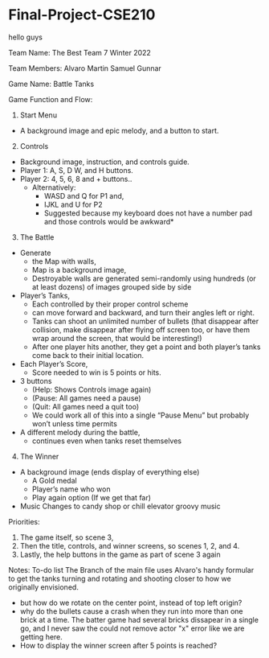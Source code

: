 # Final-Project-CSE210
hello guys 

Team Name:
The Best Team 7 Winter 2022

Team Members:
Alvaro
Martin
Samuel
Gunnar

Game Name:
Battle Tanks


Game Function and Flow:
1.	Start Menu
-	A background image and epic  melody, and a button to start.
2.	Controls
-	Background image, instruction, and controls guide. 
-	Player 1: A, S, D W, and H buttons.
-	Player 2: 4, 5, 6, 8 and + buttons..
    -	Alternatively: 
        -	WASD and Q for P1 and,
        -	IJKL and U for P2 
        -	Suggested because my keyboard does not have a number pad and those controls would be awkward*
3.	The Battle
-	Generate
    -	the Map with walls, 
    -	Map is a background image, 
    -	Destroyable walls are generated semi-randomly using hundreds (or at least dozens) of images grouped side by side
-	Player’s Tanks, 
    -	Each controlled by their proper control scheme
    -	can move forward and backward, and turn their angles left or  right.
    -	Tanks can shoot an unlimited number of bullets (that disappear after collision, make disappear after flying off screen too, or have them wrap around the screen, that would be interesting!)
    -	After one player hits another, they get a point and both player’s tanks come back to their initial location.
-	Each Player’s Score,
    -	Score needed to win is 5 points or hits. 
-	3 buttons
    -	(Help: Shows Controls image again)
    -	(Pause: All games need a pause)
    -	(Quit: All games need a quit too)
    -	We could work all of this into a single “Pause Menu” but probably won’t unless time permits
-	A different melody during the battle, 
    -	continues even when tanks reset themselves
4.	The Winner
-	A background image (ends display of everything else)
    -	A Gold medal
    -	Player’s name who won
    -	Play again option (If we get that far)
-	Music Changes to candy shop or chill elevator groovy music




Priorities: 
1.	The game itself, so scene 3, 
2.	Then the title, controls, and winner screens, so scenes 1, 2, and 4.
3.	Lastly, the help buttons in the game as part of scene 3 again









Notes: To-do list
The Branch of the main file uses Alvaro's handy formular to get the tanks turning and rotating and shooting closer to how we originally envisioned.
- but how do we rotate on the center point, instead of top left origin?
- why do the bullets cause a crash when they run into more than one brick at a time. The batter game had several bricks dissapear in a single go, and I never saw the could not remove actor "x" error like we are getting here. 
- How to display the winner screen after 5 points is reached?
